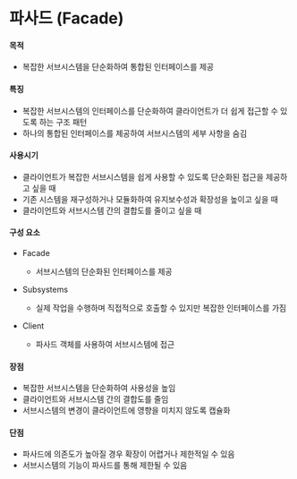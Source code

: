 # 파사드 (Facade)

#### 목적

- 복잡한 서브시스템을 단순화하여 통합된 인터페이스를 제공

#### 특징

- 복잡한 서브시스템의 인터페이스를 단순화하여 클라이언트가 더 쉽게 접근할 수 있도록 하는 구조 패턴
- 하나의 통합된 인터페이스를 제공하여 서브시스템의 세부 사항을 숨김

#### 사용시기

- 클라이언트가 복잡한 서브시스템을 쉽게 사용할 수 있도록 단순화된 접근을 제공하고 싶을 때
- 기존 시스템을 재구성하거나 모듈화하여 유지보수성과 확장성을 높이고 싶을 때
- 클라이언트와 서브시스템 간의 결합도를 줄이고 싶을 때

#### 구성 요소

- Facade

  - 서브시스템의 단순화된 인터페이스를 제공

- Subsystems

  - 실제 작업을 수행하며 직접적으로 호출할 수 있지만 복잡한 인터페이스를 가짐

- Client
  - 파사드 객체를 사용하여 서브시스템에 접근

#### 장점

- 복잡한 서브시스템을 단순화하여 사용성을 높임
- 클라이언트와 서브시스템 간의 결합도를 줄임
- 서브시스템의 변경이 클라이언트에 영향을 미치지 않도록 캡슐화

#### 단점

- 파사드에 의존도가 높아질 경우 확장이 어렵거나 제한적일 수 있음
- 서브시스템의 기능이 파사드를 통해 제한될 수 있음

